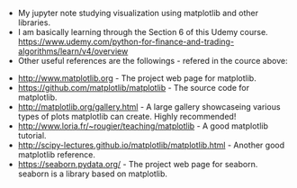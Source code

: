 * My jupyter note studying visualization using matplotlib and other libraries.
* I am basically learning through the Section 6 of this Udemy course. https://www.udemy.com/python-for-finance-and-trading-algorithms/learn/v4/overview
* Other useful references are the followings - refered in the cource above:

- http://www.matplotlib.org - The project web page for matplotlib.
- https://github.com/matplotlib/matplotlib - The source code for matplotlib.
- http://matplotlib.org/gallery.html - A large gallery showcaseing various types of plots matplotlib can create. Highly recommended! 
- http://www.loria.fr/~rougier/teaching/matplotlib - A good matplotlib tutorial.
- http://scipy-lectures.github.io/matplotlib/matplotlib.html - Another good matplotlib reference.
- https://seaborn.pydata.org/ - The project web page for seaborn. seaborn is a library based on matplotlib. 